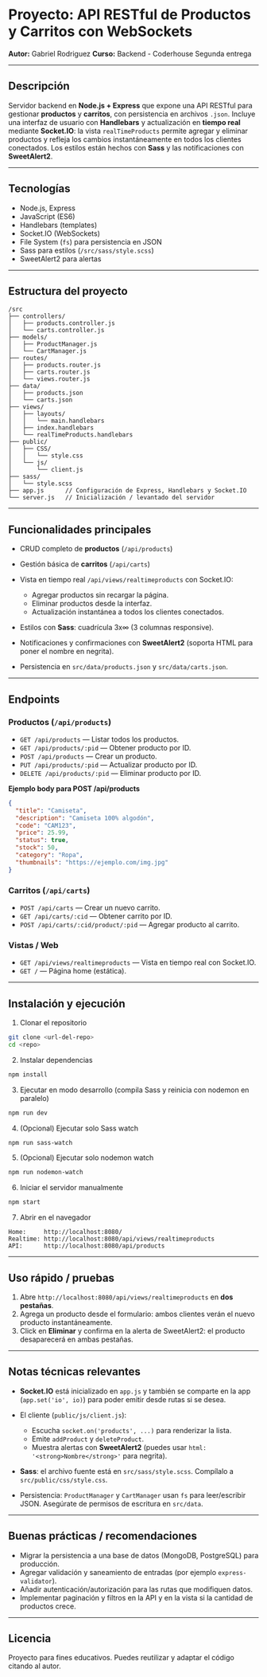 # Proyecto: API RESTful de Productos y Carritos con WebSockets

**Autor:** Gabriel Rodriguez
**Curso:** Backend - Coderhouse Segunda entrega

---

## Descripción

Servidor backend en **Node.js + Express** que expone una API RESTful para gestionar **productos** y **carritos**, con persistencia en archivos `.json`.
Incluye una interfaz de usuario con **Handlebars** y actualización en **tiempo real** mediante **Socket.IO**: la vista `realTimeProducts` permite agregar y eliminar productos y refleja los cambios instantáneamente en todos los clientes conectados. Los estilos están hechos con **Sass** y las notificaciones con **SweetAlert2**.

---

## Tecnologías

* Node.js, Express
* JavaScript (ES6)
* Handlebars (templates)
* Socket.IO (WebSockets)
* File System (`fs`) para persistencia en JSON
* Sass para estilos (`/src/sass/style.scss`)
* SweetAlert2 para alertas

---

## Estructura del proyecto

```
/src
├── controllers/
│   ├── products.controller.js
│   └── carts.controller.js
├── models/
│   ├── ProductManager.js
│   └── CartManager.js
├── routes/
│   ├── products.router.js
│   ├── carts.router.js
│   └── views.router.js
├── data/
│   ├── products.json
│   └── carts.json
├── views/
│   ├── layouts/
│   │   └── main.handlebars
│   ├── index.handlebars
│   └── realTimeProducts.handlebars
├── public/
│   ├── CSS/
│   │   └── style.css
│   └── js/
│       └── client.js
├── sass/
│   └── style.scss
├── app.js      // Configuración de Express, Handlebars y Socket.IO
└── server.js   // Inicialización / levantado del servidor
```

---

## Funcionalidades principales

* CRUD completo de **productos** (`/api/products`)
* Gestión básica de **carritos** (`/api/carts`)
* Vista en tiempo real `/api/views/realtimeproducts` con Socket.IO:

  * Agregar productos sin recargar la página.
  * Eliminar productos desde la interfaz.
  * Actualización instantánea a todos los clientes conectados.
* Estilos con **Sass**: cuadrícula 3x∞ (3 columnas responsive).
* Notificaciones y confirmaciones con **SweetAlert2** (soporta HTML para poner el nombre en negrita).
* Persistencia en `src/data/products.json` y `src/data/carts.json`.

---

## Endpoints

### Productos (`/api/products`)

* `GET /api/products` — Listar todos los productos.
* `GET /api/products/:pid` — Obtener producto por ID.
* `POST /api/products` — Crear un producto.
* `PUT /api/products/:pid` — Actualizar producto por ID.
* `DELETE /api/products/:pid` — Eliminar producto por ID.

**Ejemplo body para POST /api/products**

```json
{
  "title": "Camiseta",
  "description": "Camiseta 100% algodón",
  "code": "CAM123",
  "price": 25.99,
  "status": true,
  "stock": 50,
  "category": "Ropa",
  "thumbnails": "https://ejemplo.com/img.jpg"
}
```

### Carritos (`/api/carts`)

* `POST /api/carts` — Crear un nuevo carrito.
* `GET /api/carts/:cid` — Obtener carrito por ID.
* `POST /api/carts/:cid/product/:pid` — Agregar producto al carrito.

### Vistas / Web

* `GET /api/views/realtimeproducts` — Vista en tiempo real con Socket.IO.
* `GET /` — Página home (estática).

---

## Instalación y ejecución

1. Clonar el repositorio

```bash
git clone <url-del-repo>
cd <repo>
```

2. Instalar dependencias

```bash
npm install
```

3. Ejecutar en modo desarrollo (compila Sass y reinicia con nodemon en paralelo)

```bash
npm run dev
```

4. (Opcional) Ejecutar solo Sass watch

```bash
npm run sass-watch
```

5. (Opcional) Ejecutar solo nodemon watch

```bash
npm run nodemon-watch
```

6. Iniciar el servidor manualmente

```bash
npm start
```

7. Abrir en el navegador

```
Home:     http://localhost:8080/
Realtime: http://localhost:8080/api/views/realtimeproducts
API:      http://localhost:8080/api/products
```

---

## Uso rápido / pruebas

1. Abre `http://localhost:8080/api/views/realtimeproducts` en **dos pestañas**.
2. Agrega un producto desde el formulario: ambos clientes verán el nuevo producto instantáneamente.
3. Click en **Eliminar** y confirma en la alerta de SweetAlert2: el producto desaparecerá en ambas pestañas.

---

## Notas técnicas relevantes

* **Socket.IO** está inicializado en `app.js` y también se comparte en la app (`app.set('io', io)`) para poder emitir desde rutas si se desea.
* El cliente (`public/js/client.js`):

  * Escucha `socket.on('products', ...)` para renderizar la lista.
  * Emite `addProduct` y `deleteProduct`.
  * Muestra alertas con **SweetAlert2** (puedes usar `html: '<strong>Nombre</strong>'` para negrita).
* **Sass**: el archivo fuente está en `src/sass/style.scss`. Compílalo a `src/public/css/style.css`.
* Persistencia: `ProductManager` y `CartManager` usan `fs` para leer/escribir JSON. Asegúrate de permisos de escritura en `src/data`.

---

## Buenas prácticas / recomendaciones

* Migrar la persistencia a una base de datos (MongoDB, PostgreSQL) para producción.
* Agregar validación y saneamiento de entradas (por ejemplo `express-validator`).
* Añadir autenticación/autorización para las rutas que modifiquen datos.
* Implementar paginación y filtros en la API y en la vista si la cantidad de productos crece.

---
## Licencia

Proyecto para fines educativos. Puedes reutilizar y adaptar el código citando al autor.

